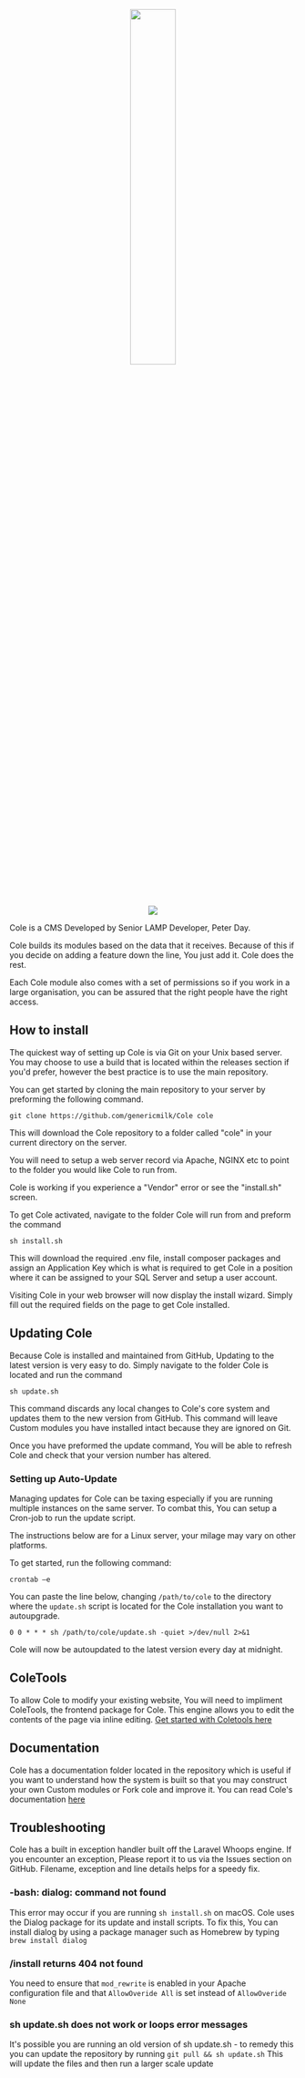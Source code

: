 <p align="center"><img src="http://poweredbycole.co.uk/Cole/Brand/Cole.png" width="40%"></p>
<p align="center"><a href="https://travis-ci.org/genericmilk/Cole" target="_blank"><img src="https://travis-ci.org/genericmilk/Cole.svg?branch=master" /></a></p>

Cole is a CMS Developed by Senior LAMP Developer, Peter Day.

Cole builds its modules based on the data that it receives. Because of this if you decide on adding a feature down the line, You just add it. Cole does the rest.

Each Cole module also comes with a set of permissions so if you work in a large organisation, you can be assured that the right people have the right access.

## How to install

The quickest way of setting up Cole is via Git on your Unix based server. You may choose to use a build that is located within the releases section if you'd prefer, however the best practice is to use the main repository.

You can get started by cloning the main repository to your server by preforming the following command.

```
git clone https://github.com/genericmilk/Cole cole
```

This will download the Cole repository to a folder called "cole" in your current directory on the server.

You will need to setup a web server record via Apache, NGINX etc to point to the folder you would like Cole to run from.

Cole is working if you experience a "Vendor" error or see the "install.sh" screen.

To get Cole activated, navigate to the folder Cole will run from and preform the command

```
sh install.sh
```

This will download the required .env file, install composer packages and assign an Application Key which is what is required to get Cole in a position where it can be assigned to your SQL Server and setup a user account.

Visiting Cole in your web browser will now display the install wizard. Simply fill out the required fields on the page to get Cole installed.

## Updating Cole

Because Cole is installed and maintained from GitHub, Updating to the latest version is very easy to do. Simply navigate to the folder Cole is located and run the command
```
sh update.sh
```

This command discards any local changes to Cole's core system and updates them to the new version from GitHub. This command will leave Custom modules you have installed intact because they are ignored on Git.

Once you have preformed the update command, You will be able to refresh Cole and check that your version number has altered.

### Setting up Auto-Update

Managing updates for Cole can be taxing especially if you are running multiple instances on the same server. To combat this, You can setup a Cron-job to run the update script.

The instructions below are for a Linux server, your milage may vary on other platforms.

To get started, run the following command:

```
crontab –e
```

You can paste the line below, changing `/path/to/cole` to the directory where the `update.sh` script is located for the Cole installation you want to autoupgrade.

```
0 0 * * * sh /path/to/cole/update.sh -quiet >/dev/null 2>&1
```

Cole will now be autoupdated to the latest version every day at midnight.

## ColeTools

To allow Cole to modify your existing website, You will need to impliment ColeTools, the frontend package for Cole. This engine allows you to edit the contents of the page via inline editing. [Get started with Coletools here](https://github.com/genericmilk/coletools)

## Documentation

Cole has a documentation folder located in the repository which is useful if you want to understand how the system is built so that you may construct your own Custom modules or Fork cole and improve it. You can read  Cole's documentation [here](https://github.com/genericmilk/Cole/wiki)

## Troubleshooting

Cole has a built in exception handler built off the Laravel Whoops engine. If you encounter an exception, Please report it to us via the Issues section on GitHub. Filename, exception and line details helps for a speedy fix.

### -bash: dialog: command not found

This error may occur if you are running `sh install.sh` on macOS. Cole uses the Dialog package for its update and install scripts. To fix this, You can install dialog by using a package manager such as Homebrew by typing `brew install dialog`

### /install returns 404 not found

You need to ensure that `mod_rewrite` is enabled in your Apache configuration file and that `AllowOveride All` is set instead of `AllowOveride None`

### sh update.sh does not work or loops error messages

It's possible you are running an old version of sh update.sh - to remedy this you can update the repository by running `git pull && sh update.sh` This will update the files and then run a larger scale update